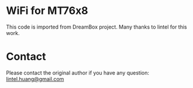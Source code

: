 WiFi for MT76x8
===============

This code is imported from DreamBox project. Many thanks to lintel for this work.


Contact
=======

Please contact the original author if you have any question: lintel.huang@gmail.com

